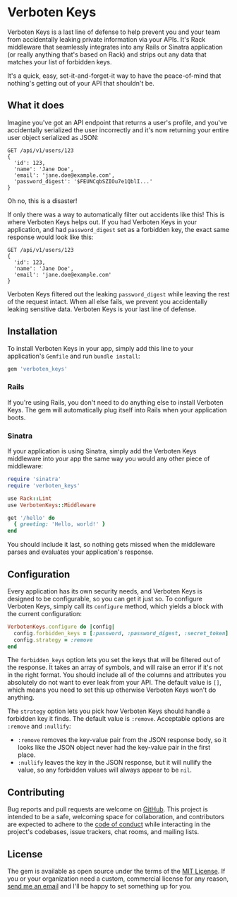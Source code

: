 # Verboten Keys

Verboten Keys is a last line of defense to help prevent you and your team from accidentally leaking private information via your APIs. It's Rack middleware that seamlessly integrates into any Rails or Sinatra application (or really anything that's based on Rack) and strips out any data that matches your list of forbidden keys.

It's a quick, easy, set-it-and-forget-it way to have the peace-of-mind that nothing's getting out of your API that shouldn't be.

## What it does

Imagine you've got an API endpoint that returns a user's profile, and you've accidentally serialized the user incorrectly and it's now returning your entire user object serialized as JSON:

```
GET /api/v1/users/123
{
  'id': 123,
  'name': 'Jane Doe',
  'email': 'jane.doe@example.com',
  'password_digest': '$FEUNCqbSZIOu7e1QblI...'
}
```

Oh no, this is a disaster!

If only there was a way to automatically filter out accidents like this! This is where Verboten Keys helps out. If you had Verboten Keys in your application, and had `password_digest` set as a forbidden key, the exact same response would look like this:

```
GET /api/v1/users/123
{
  'id': 123,
  'name': 'Jane Doe',
  'email': 'jane.doe@example.com'
}
```

Verboten Keys filtered out the leaking `password_digest` while leaving the rest of the request intact. When all else fails, we prevent you accidentally leaking sensitive data. Verboten Keys is your last line of defense.

## Installation

To install Verboten Keys in your app, simply add this line to your application's `Gemfile` and run `bundle install`:

```ruby
gem 'verboten_keys'
```

### Rails

If you're using Rails, you don't need to do anything else to install Verboten Keys. The gem will automatically plug itself into Rails when your application boots.

### Sinatra

If your application is using Sinatra, simply add the Verboten Keys middleware into your app the same way you would any other piece of middleware:

```ruby
require 'sinatra'
require 'verboten_keys'

use Rack::Lint
use VerbotenKeys::Middleware

get '/hello' do
  { greeting: 'Hello, world!' }
end
```

You should include it last, so nothing gets missed when the middleware parses and evaluates your application's response.

## Configuration

Every application has its own security needs, and Verboten Keys is designed to be configurable, so you can get it just so. To configure Verboten Keys, simply call its `configure` method, which yields a block with the current configuration:

```ruby
VerbotenKeys.configure do |config|
  config.forbidden_keys = [:password, :password_digest, :secret_token]
  config.strategy = :remove
end
```

The `forbidden_keys` option lets you set the keys that will be filtered out of the response. It takes an array of symbols, and will raise an error if it's not in the right format. You should include all of the columns and attributes you absolutely do not want to ever leak from your API. The default value is `[]`, which means you need to set this up otherwise Verboten Keys won't do anything.

The `strategy` option lets you pick how Verboten Keys should handle a forbidden key it finds. The default value is `:remove`. Acceptable options are `:remove` and `:nullify`:

* `:remove` removes the key-value pair from the JSON response body, so it looks like the JSON object never had the key-value pair in the first place.
* `:nullify` leaves the key in the JSON response, but it will nullify the value, so any forbidden values will always appear to be `nil`.

## Contributing

Bug reports and pull requests are welcome on [GitHub](https://github.com/tpritc/verboten-keys). This project is intended to be a safe, welcoming space for collaboration, and contributors are expected to adhere to the [code of conduct](https://github.com/tpritc/verboten-keys/blob/main/CODE_OF_CONDUCT.md) while interacting in the project's codebases, issue trackers, chat rooms, and mailing lists.

## License

The gem is available as open source under the terms of the [MIT License](https://opensource.org/licenses/MIT). If you or your organization need a custom, commercial license for any reason, [send me an email](mailto:hi@tpritc.com) and I'll be happy to set something up for you.
